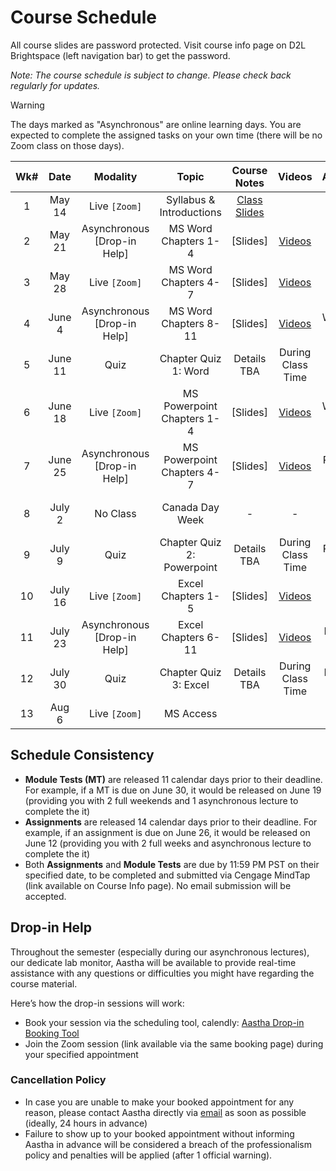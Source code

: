 <!-- markdownlint-disable -->

# Course Schedule

All course slides are password protected. Visit course info page on D2L Brightspace (left navigation bar) to get the password.

*Note: The course schedule is subject to change. Please check back regularly for updates.*

> [!WARNING]
> The days marked as "Asynchronous" are online learning days. You are expected to complete the assigned tasks on your own time (there will be no Zoom class on those days). 


| **Wk#** | **Date** |        **Modality**         |         **Topic**          | **Course Notes** |                  **Videos**                   |    **Assignments**     |     **Module Test**      |
| :-----: | :------: | :-------------------------: | :------------------------: | :--------------: | :-------------------------------------------: | :--------------------: | :----------------------: |
|    1    |  May 14  |        Live `[Zoom]`        |  Syllabus & Introductions  |  [Class Slides](http://tiny.cc/110-SU25-W1)  |                                               |                        |                          |
|    2    |  May 21  | Asynchronous [Drop-in Help] |    MS Word Chapters 1-4    |     [Slides]     |    [Videos](videos.md#word---chapters-1-3)    |                        |                          |
|    3    |  May 28  |        Live `[Zoom]`        |    MS Word Chapters 4-7    |     [Slides]     |    [Videos](videos.md#word---chapters-4-7)    |                        |    Word 1-5  (May 26)    |
|    4    |  June 4  | Asynchronous [Drop-in Help] |   MS Word Chapters 8-11    |     [Slides]     |   [Videos](videos.md#word---chapters-8-11)    |    Word 1 (June 5)     |                          |
|    5    | June 11  |            Quiz             |    Chapter Quiz 1: Word    |   Details TBA    |               During Class Time               |                        |   Word 6-11  (June 9)    |
|    6    | June 18  |        Live `[Zoom]`        | MS Powerpoint Chapters 1-4 |     [Slides]     | [Videos](videos.md#powerpoint---chapters-1-3) |    Word 2 (June 19)    |                          |
|    7    | June 25  | Asynchronous [Drop-in Help] | MS Powerpoint Chapters 4-7 |     [Slides]     | [Videos](videos.md#powerpoint---chapters-4-7) | Powerpoint 1 (June 26) | Powerpoint 1-3 (June 23) |
|    8    |  July 2  |          No Class           |      Canada Day Week       |        -         |                       -                       |                        | Powerpoint 4-7 (June 30) |
|    9    |  July 9  |            Quiz             | Chapter Quiz 2: Powerpoint |   Details TBA    |               During Class Time               | Powerpoint 2 (July 10) |                          |
|   10    | July 16  |        Live `[Zoom]`        |     Excel Chapters 1-5     |     [Slides]     |   [Videos](videos.md#excel---chapters-1-6)    |                        |   Excel 1-6 (July 14)    |
|   11    | July 23  | Asynchronous [Drop-in Help] |    Excel Chapters 6-11     |     [Slides]     |   [Videos](videos.md#excel---chapters-6-11)   |   Excel 1 (July 24)    |   Excel 7-11 (July 21)   |
|   12    | July 30  |            Quiz             |   Chapter Quiz 3: Excel    |   Details TBA    |               During Class Time               |   Excel 2 (July 31)    |                          |
|   13    |  Aug 6   |        Live `[Zoom]`        |         MS Access          |                  |                                               |                        |      Access (Aug 4)      |


## Schedule Consistency 

- **Module Tests (MT)** are released 11 calendar days prior to their deadline. For example, if a MT is due on June 30, it would be released on June 19 (providing you with 2 full weekends and 1 asynchronous lecture to complete the it)
- **Assignments** are released 14 calendar days prior to their deadline. For example, if an assignment is due on June 26, it would be released on June 12 (providing you with 2 full weeks and asynchronous lecture to complete the it)
- Both **Assignments** and **Module Tests** are due by 11:59 PM PST on their specified date, to be completed and submitted via Cengage MindTap (link available on Course Info page). No email submission will be accepted. 

## Drop-in Help

Throughout the semester (especially during our asynchronous lectures), our dedicate lab monitor, Aastha will be available to provide real-time assistance with any questions or difficulties you might have regarding the course material.

Here’s how the drop-in sessions will work:
- Book your session via the scheduling tool, calendly: [Aastha Drop-in Booking Tool](https://calendly.com/aastha-anand-student/aastha-s-office-hours)
- Join the Zoom session (link available via the same booking page) during your specified appointment 

### Cancellation Policy
- In case you are unable to make your booked appointment for any reason, please contact Aastha directly via [email](mailto:Aastha.Anand@student.ufv.ca) as soon as possible (ideally, 24 hours in advance)
- Failure to show up to your booked appointment without informing Aastha in advance will be considered a breach of the professionalism policy and penalties will be applied (after 1 official warning).
